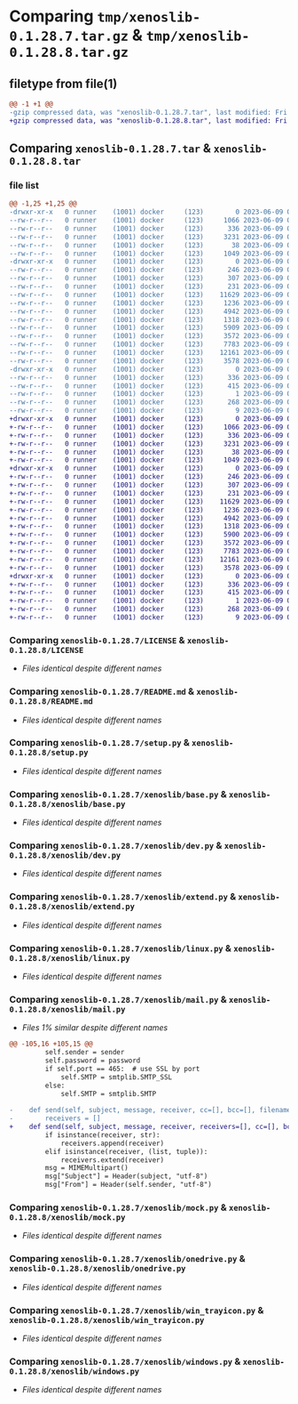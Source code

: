# Comparing `tmp/xenoslib-0.1.28.7.tar.gz` & `tmp/xenoslib-0.1.28.8.tar.gz`

## filetype from file(1)

```diff
@@ -1 +1 @@
-gzip compressed data, was "xenoslib-0.1.28.7.tar", last modified: Fri Jun  9 02:54:38 2023, max compression
+gzip compressed data, was "xenoslib-0.1.28.8.tar", last modified: Fri Jun  9 05:40:36 2023, max compression
```

## Comparing `xenoslib-0.1.28.7.tar` & `xenoslib-0.1.28.8.tar`

### file list

```diff
@@ -1,25 +1,25 @@
-drwxr-xr-x   0 runner    (1001) docker     (123)        0 2023-06-09 02:54:38.534381 xenoslib-0.1.28.7/
--rw-r--r--   0 runner    (1001) docker     (123)     1066 2023-06-09 02:54:27.000000 xenoslib-0.1.28.7/LICENSE
--rw-r--r--   0 runner    (1001) docker     (123)      336 2023-06-09 02:54:38.530381 xenoslib-0.1.28.7/PKG-INFO
--rw-r--r--   0 runner    (1001) docker     (123)     3231 2023-06-09 02:54:27.000000 xenoslib-0.1.28.7/README.md
--rw-r--r--   0 runner    (1001) docker     (123)       38 2023-06-09 02:54:38.534381 xenoslib-0.1.28.7/setup.cfg
--rw-r--r--   0 runner    (1001) docker     (123)     1049 2023-06-09 02:54:27.000000 xenoslib-0.1.28.7/setup.py
-drwxr-xr-x   0 runner    (1001) docker     (123)        0 2023-06-09 02:54:38.530381 xenoslib-0.1.28.7/xenoslib/
--rw-r--r--   0 runner    (1001) docker     (123)      246 2023-06-09 02:54:27.000000 xenoslib-0.1.28.7/xenoslib/__init__.py
--rw-r--r--   0 runner    (1001) docker     (123)      307 2023-06-09 02:54:27.000000 xenoslib-0.1.28.7/xenoslib/__main__.py
--rw-r--r--   0 runner    (1001) docker     (123)      231 2023-06-09 02:54:27.000000 xenoslib-0.1.28.7/xenoslib/about.py
--rw-r--r--   0 runner    (1001) docker     (123)    11629 2023-06-09 02:54:27.000000 xenoslib-0.1.28.7/xenoslib/base.py
--rw-r--r--   0 runner    (1001) docker     (123)     1236 2023-06-09 02:54:27.000000 xenoslib-0.1.28.7/xenoslib/dev.py
--rw-r--r--   0 runner    (1001) docker     (123)     4942 2023-06-09 02:54:27.000000 xenoslib-0.1.28.7/xenoslib/extend.py
--rw-r--r--   0 runner    (1001) docker     (123)     1318 2023-06-09 02:54:27.000000 xenoslib-0.1.28.7/xenoslib/linux.py
--rw-r--r--   0 runner    (1001) docker     (123)     5909 2023-06-09 02:54:27.000000 xenoslib-0.1.28.7/xenoslib/mail.py
--rw-r--r--   0 runner    (1001) docker     (123)     3572 2023-06-09 02:54:27.000000 xenoslib-0.1.28.7/xenoslib/mock.py
--rw-r--r--   0 runner    (1001) docker     (123)     7783 2023-06-09 02:54:27.000000 xenoslib-0.1.28.7/xenoslib/onedrive.py
--rw-r--r--   0 runner    (1001) docker     (123)    12161 2023-06-09 02:54:27.000000 xenoslib-0.1.28.7/xenoslib/win_trayicon.py
--rw-r--r--   0 runner    (1001) docker     (123)     3578 2023-06-09 02:54:27.000000 xenoslib-0.1.28.7/xenoslib/windows.py
-drwxr-xr-x   0 runner    (1001) docker     (123)        0 2023-06-09 02:54:38.530381 xenoslib-0.1.28.7/xenoslib.egg-info/
--rw-r--r--   0 runner    (1001) docker     (123)      336 2023-06-09 02:54:38.000000 xenoslib-0.1.28.7/xenoslib.egg-info/PKG-INFO
--rw-r--r--   0 runner    (1001) docker     (123)      415 2023-06-09 02:54:38.000000 xenoslib-0.1.28.7/xenoslib.egg-info/SOURCES.txt
--rw-r--r--   0 runner    (1001) docker     (123)        1 2023-06-09 02:54:38.000000 xenoslib-0.1.28.7/xenoslib.egg-info/dependency_links.txt
--rw-r--r--   0 runner    (1001) docker     (123)      268 2023-06-09 02:54:38.000000 xenoslib-0.1.28.7/xenoslib.egg-info/requires.txt
--rw-r--r--   0 runner    (1001) docker     (123)        9 2023-06-09 02:54:38.000000 xenoslib-0.1.28.7/xenoslib.egg-info/top_level.txt
+drwxr-xr-x   0 runner    (1001) docker     (123)        0 2023-06-09 05:40:36.542197 xenoslib-0.1.28.8/
+-rw-r--r--   0 runner    (1001) docker     (123)     1066 2023-06-09 05:40:22.000000 xenoslib-0.1.28.8/LICENSE
+-rw-r--r--   0 runner    (1001) docker     (123)      336 2023-06-09 05:40:36.542197 xenoslib-0.1.28.8/PKG-INFO
+-rw-r--r--   0 runner    (1001) docker     (123)     3231 2023-06-09 05:40:22.000000 xenoslib-0.1.28.8/README.md
+-rw-r--r--   0 runner    (1001) docker     (123)       38 2023-06-09 05:40:36.542197 xenoslib-0.1.28.8/setup.cfg
+-rw-r--r--   0 runner    (1001) docker     (123)     1049 2023-06-09 05:40:22.000000 xenoslib-0.1.28.8/setup.py
+drwxr-xr-x   0 runner    (1001) docker     (123)        0 2023-06-09 05:40:36.542197 xenoslib-0.1.28.8/xenoslib/
+-rw-r--r--   0 runner    (1001) docker     (123)      246 2023-06-09 05:40:22.000000 xenoslib-0.1.28.8/xenoslib/__init__.py
+-rw-r--r--   0 runner    (1001) docker     (123)      307 2023-06-09 05:40:22.000000 xenoslib-0.1.28.8/xenoslib/__main__.py
+-rw-r--r--   0 runner    (1001) docker     (123)      231 2023-06-09 05:40:22.000000 xenoslib-0.1.28.8/xenoslib/about.py
+-rw-r--r--   0 runner    (1001) docker     (123)    11629 2023-06-09 05:40:22.000000 xenoslib-0.1.28.8/xenoslib/base.py
+-rw-r--r--   0 runner    (1001) docker     (123)     1236 2023-06-09 05:40:22.000000 xenoslib-0.1.28.8/xenoslib/dev.py
+-rw-r--r--   0 runner    (1001) docker     (123)     4942 2023-06-09 05:40:22.000000 xenoslib-0.1.28.8/xenoslib/extend.py
+-rw-r--r--   0 runner    (1001) docker     (123)     1318 2023-06-09 05:40:22.000000 xenoslib-0.1.28.8/xenoslib/linux.py
+-rw-r--r--   0 runner    (1001) docker     (123)     5900 2023-06-09 05:40:22.000000 xenoslib-0.1.28.8/xenoslib/mail.py
+-rw-r--r--   0 runner    (1001) docker     (123)     3572 2023-06-09 05:40:22.000000 xenoslib-0.1.28.8/xenoslib/mock.py
+-rw-r--r--   0 runner    (1001) docker     (123)     7783 2023-06-09 05:40:22.000000 xenoslib-0.1.28.8/xenoslib/onedrive.py
+-rw-r--r--   0 runner    (1001) docker     (123)    12161 2023-06-09 05:40:22.000000 xenoslib-0.1.28.8/xenoslib/win_trayicon.py
+-rw-r--r--   0 runner    (1001) docker     (123)     3578 2023-06-09 05:40:22.000000 xenoslib-0.1.28.8/xenoslib/windows.py
+drwxr-xr-x   0 runner    (1001) docker     (123)        0 2023-06-09 05:40:36.542197 xenoslib-0.1.28.8/xenoslib.egg-info/
+-rw-r--r--   0 runner    (1001) docker     (123)      336 2023-06-09 05:40:36.000000 xenoslib-0.1.28.8/xenoslib.egg-info/PKG-INFO
+-rw-r--r--   0 runner    (1001) docker     (123)      415 2023-06-09 05:40:36.000000 xenoslib-0.1.28.8/xenoslib.egg-info/SOURCES.txt
+-rw-r--r--   0 runner    (1001) docker     (123)        1 2023-06-09 05:40:36.000000 xenoslib-0.1.28.8/xenoslib.egg-info/dependency_links.txt
+-rw-r--r--   0 runner    (1001) docker     (123)      268 2023-06-09 05:40:36.000000 xenoslib-0.1.28.8/xenoslib.egg-info/requires.txt
+-rw-r--r--   0 runner    (1001) docker     (123)        9 2023-06-09 05:40:36.000000 xenoslib-0.1.28.8/xenoslib.egg-info/top_level.txt
```

### Comparing `xenoslib-0.1.28.7/LICENSE` & `xenoslib-0.1.28.8/LICENSE`

 * *Files identical despite different names*

### Comparing `xenoslib-0.1.28.7/README.md` & `xenoslib-0.1.28.8/README.md`

 * *Files identical despite different names*

### Comparing `xenoslib-0.1.28.7/setup.py` & `xenoslib-0.1.28.8/setup.py`

 * *Files identical despite different names*

### Comparing `xenoslib-0.1.28.7/xenoslib/base.py` & `xenoslib-0.1.28.8/xenoslib/base.py`

 * *Files identical despite different names*

### Comparing `xenoslib-0.1.28.7/xenoslib/dev.py` & `xenoslib-0.1.28.8/xenoslib/dev.py`

 * *Files identical despite different names*

### Comparing `xenoslib-0.1.28.7/xenoslib/extend.py` & `xenoslib-0.1.28.8/xenoslib/extend.py`

 * *Files identical despite different names*

### Comparing `xenoslib-0.1.28.7/xenoslib/linux.py` & `xenoslib-0.1.28.8/xenoslib/linux.py`

 * *Files identical despite different names*

### Comparing `xenoslib-0.1.28.7/xenoslib/mail.py` & `xenoslib-0.1.28.8/xenoslib/mail.py`

 * *Files 1% similar despite different names*

```diff
@@ -105,16 +105,15 @@
         self.sender = sender
         self.password = password
         if self.port == 465:  # use SSL by port
             self.SMTP = smtplib.SMTP_SSL
         else:
             self.SMTP = smtplib.SMTP
 
-    def send(self, subject, message, receiver, cc=[], bcc=[], filename=None):
-        receivers = []
+    def send(self, subject, message, receiver, receivers=[], cc=[], bcc=[], filename=None):
         if isinstance(receiver, str):
             receivers.append(receiver)
         elif isinstance(receiver, (list, tuple)):
             receivers.extend(receiver)
         msg = MIMEMultipart()
         msg["Subject"] = Header(subject, "utf-8")
         msg["From"] = Header(self.sender, "utf-8")
```

### Comparing `xenoslib-0.1.28.7/xenoslib/mock.py` & `xenoslib-0.1.28.8/xenoslib/mock.py`

 * *Files identical despite different names*

### Comparing `xenoslib-0.1.28.7/xenoslib/onedrive.py` & `xenoslib-0.1.28.8/xenoslib/onedrive.py`

 * *Files identical despite different names*

### Comparing `xenoslib-0.1.28.7/xenoslib/win_trayicon.py` & `xenoslib-0.1.28.8/xenoslib/win_trayicon.py`

 * *Files identical despite different names*

### Comparing `xenoslib-0.1.28.7/xenoslib/windows.py` & `xenoslib-0.1.28.8/xenoslib/windows.py`

 * *Files identical despite different names*

